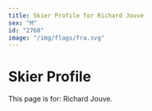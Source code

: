 ```yaml
---
title: Skier Profile for Richard Jouve
sex: "M"
id: "2768"
image: "/img/flags/fra.svg" 
---
```


# Skier Profile

This page is for: Richard Jouve.
    
